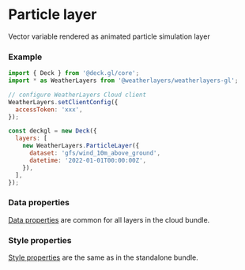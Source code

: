 # Particle layer

Vector variable rendered as animated particle simulation layer

### Example

```javascript
import { Deck } from '@deck.gl/core';
import * as WeatherLayers from '@weatherlayers/weatherlayers-gl';

// configure WeatherLayers Cloud client
WeatherLayers.setClientConfig({
  accessToken: 'xxx',
});

const deckgl = new Deck({
  layers: [
    new WeatherLayers.ParticleLayer({
      dataset: 'gfs/wind_10m_above_ground',
      datetime: '2022-01-01T00:00:00Z',
    }),
  ],
});
```

### Data properties

[Data properties](../data.md#data-properties) are common for all layers in the cloud bundle.

### Style properties

[Style properties](../../standalone-bundle/layers/raster-layer.md#style-properties) are the same as in the standalone bundle.
